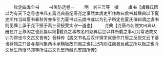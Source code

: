 <!-- { "loadSidebar": true } -->

　　钦定四库全书
　　书传防选卷一
　　明　刘三吾等　撰
　　虞书【虞舜氏因以为有天下之号也书凡五篇尧典虽纪唐尧之事然本虞史所作故曰虞书其舜典以下夏史所作当曰夏书春秋传亦多引为夏书此云虞书或以为孔子所定也夏氏僎曰谓之虞书则见舜上承于尧下授于禹三圣授受实守一道也】
　　尧典【尧唐帝名説文曰典从册在丌上尊阁之也此篇以简载尧之事故名曰尧典后世以其所载之事可为常法故又训为常也今文古文皆有】音释传【説文书名后汉许慎字叔重作丌居之反説文云下基也荐物之丌音与基同象两木承横板故曰阁之也礼记内则注阁者反藏之所以板之也今文伏生所授马郑等所注古文孔壁所藏孔安国所传】
